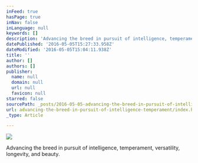 ```yaml
---
inFeed: true
hasPage: true
inNav: false
inLanguage: null
keywords: []
description: 'Advancing the breed in pursuit of intelligence, temperament, versatility, longevity, and beauty.'
datePublished: '2016-05-05T15:27:33.958Z'
dateModified: '2016-05-05T15:04:11.938Z'
title: ''
author: []
authors: []
publisher:
  name: null
  domain: null
  url: null
  favicon: null
starred: false
sourcePath: _posts/2016-05-05-advancing-the-breed-in-pursuit-of-intelligence-temperament.md
url: advancing-the-breed-in-pursuit-of-intelligence-temperament/index.html
_type: Article

---
```

![](https://the-grid-user-content.s3-us-west-2.amazonaws.com/4b0711a4-b9a1-4946-a5f4-45d550e5c842.png)

Advancing the breed in pursuit of intelligence, temperament, versatility, longevity, and beauty.